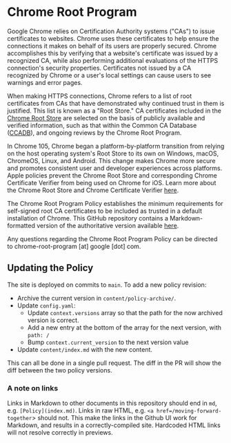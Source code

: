 # Chrome Root Program

Google Chrome relies on Certification Authority systems ("CAs") to issue certificates to websites. Chrome uses these certificates to help ensure the connections it makes on behalf of its users are properly secured. Chrome accomplishes this by verifying that a website's certificate was issued by a recognized CA, while also performing additional evaluations of the HTTPS connection's security properties. Certificates not issued by a CA recognized by Chrome or a user's local settings can cause users to see warnings and error pages.

When making HTTPS connections, Chrome refers to a list of root certificates from CAs that have demonstrated why continued trust in them is justified. This list is known as a "Root Store." CA certificates included in the [Chrome Root Store](https://g.co/chrome/root-store) are selected on the basis of publicly available and verified information, such as that within the Common CA Database ([CCADB](https://ccadb.org/)), and ongoing reviews by the Chrome Root Program.

In Chrome 105, Chrome began a platform-by-platform transition from relying on the host operating system's Root Store to its own on Windows, macOS, ChromeOS, Linux, and Android. This change makes Chrome more secure and promotes consistent user and developer experiences across platforms. Apple policies prevent the Chrome Root Store and corresponding Chrome Certificate Verifier from being used on Chrome for iOS. Learn more about the Chrome Root Store and Chrome Certificate Verifier [here](https://chromium.googlesource.com/chromium/src/+/main/net/data/ssl/chrome_root_store/faq.md).

The Chrome Root Program Policy establishes the minimum requirements for self-signed root CA certificates to be included as trusted in a default installation of Chrome. This GitHub repository contains a Markdown-formatted version of the authoritative version available [here](https://g.co/chrome/root-policy).

Any questions regarding the Chrome Root Program Policy can be directed to chrome-root-program [at] google [dot] com.

## Updating the Policy

The site is deployed on commits to `main`. To add a new policy revision:

- Archive the current version in `content/policy-archive/`.
- Update `config.yaml`:
    - Update `context.versions` array so that the path for the now archived
      version is correct.
    - Add a new entry at the bottom of the array for the next version, with `path: /`
    - Bump `context.current_version` to the next version value
- Update `content/index.md` with the new content.

This can all be done in a single pull request. The diff in the PR will show the diff between the two policy versions.

### A note on links

Links in Markdown to other documents in this repository should end in `md`, e.g.
`[Policy](index.md)`. Links in raw HTML, e.g. `<a
href=/moving-forward-together`> should not. This make the links in the Github UI
work for Markdown, and results in a correctly-compiled site. Hardcoded HTML
links will not resolve correctly in previews.
